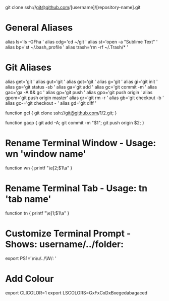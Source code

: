 git clone ssh://git@github.com/[username]/[repository-name].git

# General Aliases

alias ls='ls -GFha '
alias cdg='cd ~/git '
alias st='open -a "Sublime Text" '
alias bp='st ~/.bash_profile '
alias trash='rm -rf ~/.Trash/* '

# Git Aliases

alias get='git '
alias gut='git '
alias got='git '
alias g='git '
alias gi='git init '
alias gs='git status -sb '
alias ga='git add '
alias gc='git commit -m '
alias gac='ga -A && gc '
alias gp='git push '
alias gpo='git push origin '
alias gpom='git push origin master'
alias gr='git rm -r '
alias gb='git checkout -b '
alias gc-='git checkout - '
alias gd='git diff '

function gcl {
	git clone ssh://git@github.com/$1/$2.git;
}

function gacp {
	git add -A;
	git commit -m "$1";
	git push origin $2;
}

# Rename Terminal Window - Usage: wn 'window name'

function wn {
	printf "\e]2;$1\a"
}

# Rename Terminal Tab - Usage: tn 'tab name'

function tn {
	printf "\e]1;$1\a"
}

# Customize Terminal Prompt - Shows: username/../folder:

export PS1='\n\u/../\W/: '

#  Add Colour

export CLICOLOR=1
export LSCOLORS=GxFxCxDxBxegedabagaced

